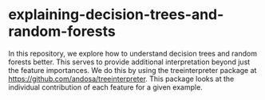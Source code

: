 # explaining-decision-trees-and-random-forests

In this repository, we explore how to understand decision trees and random forests better. This serves to provide additional interpretation beyond just the feature importances. We do this by using the treeinterpreter package at https://github.com/andosa/treeinterpreter. This package looks at the individual contribution of each feature for a given example.
